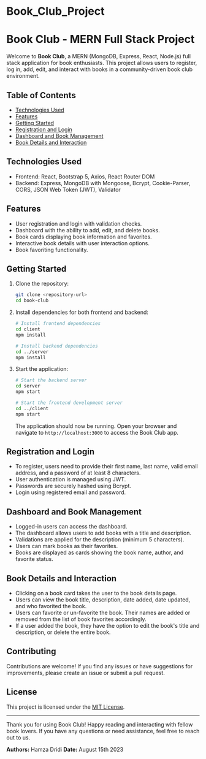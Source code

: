 # Book_Club_Project
# Book Club - MERN Full Stack Project

Welcome to **Book Club**, a MERN (MongoDB, Express, React, Node.js) full stack application for book enthusiasts. This project allows users to register, log in, add, edit, and interact with books in a community-driven book club environment.

## Table of Contents

- [Technologies Used](#technologies-used)
- [Features](#features)
- [Getting Started](#getting-started)
- [Registration and Login](#registration-and-login)
- [Dashboard and Book Management](#dashboard-and-book-management)
- [Book Details and Interaction](#book-details-and-interaction)

## Technologies Used

- Frontend: React, Bootstrap 5, Axios, React Router DOM
- Backend: Express, MongoDB with Mongoose, Bcrypt, Cookie-Parser, CORS, JSON Web Token (JWT), Validator

## Features

- User registration and login with validation checks.
- Dashboard with the ability to add, edit, and delete books.
- Book cards displaying book information and favorites.
- Interactive book details with user interaction options.
- Book favoriting functionality.

## Getting Started

1. Clone the repository:

   ```bash
   git clone <repository-url>
   cd book-club
   ```

2. Install dependencies for both frontend and backend:

   ```bash
   # Install frontend dependencies
   cd client
   npm install

   # Install backend dependencies
   cd ../server
   npm install
   ```


5. Start the application:

   ```bash
   # Start the backend server
   cd server
   npm start

   # Start the frontend development server
   cd ../client
   npm start
   ```

   The application should now be running. Open your browser and navigate to `http://localhost:3000` to access the Book Club app.

## Registration and Login

- To register, users need to provide their first name, last name, valid email address, and a password of at least 8 characters.
- User authentication is managed using JWT.
- Passwords are securely hashed using Bcrypt.
- Login using registered email and password.

## Dashboard and Book Management

- Logged-in users can access the dashboard.
- The dashboard allows users to add books with a title and description.
- Validations are applied for the description (minimum 5 characters).
- Users can mark books as their favorites.
- Books are displayed as cards showing the book name, author, and favorite status.

## Book Details and Interaction

- Clicking on a book card takes the user to the book details page.
- Users can view the book title, description, date added, date updated, and who favorited the book.
- Users can favorite or un-favorite the book. Their names are added or removed from the list of book favorites accordingly.
- If a user added the book, they have the option to edit the book's title and description, or delete the entire book.

## Contributing

Contributions are welcome! If you find any issues or have suggestions for improvements, please create an issue or submit a pull request.

## License

This project is licensed under the [MIT License](LICENSE).

---

Thank you for using Book Club! Happy reading and interacting with fellow book lovers. If you have any questions or need assistance, feel free to reach out to us.

**Authors:** Hamza Dridi
**Date:** August 15th 2023
